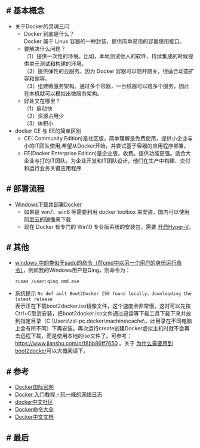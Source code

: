 ## \# 基本概念

-   关于Docker的灵魂三问
    -   Docker 到底是什么？  
        Docker 属于 Linux 容器的一种封装，提供简单易用的容器使用接口。  
    -   要解决什么问题？  
        （1）提供一次性的环境。比如，本地测试他人的软件、持续集成的时候提供单元测试和构建的环境。  
        （2）提供弹性的云服务。因为 Docker 容器可以随开随关，很适合动态扩容和缩容。  
        （3）组建微服务架构。通过多个容器，一台机器可以跑多个服务，因此在本机就可以模拟出微服务架构。  
    -   好处又在哪里？   
        （1）启动快  
        （2）资源占用少  
        （3）体积小  
-   docker CE 与 EE的简单区别
    -   CE( Community Edition)是社区版，简单理解是免费使用，提供小企业与小的IT团队使用,希望从Docker开始，并尝试基于容器的应用程序部署。
    -   EE(Docker Enterprise Edition)是企业版，收费。提供功能更强。适合大企业与打的IT团队。为企业开发和IT团队设计，他们在生产中构建、交付和运行业务关键应用程序


## \# 部署流程

-   [Windows下载并部署Docker](https://www.runoob.com/docker/windows-docker-install.html)  
    -   如果是 win7、win8 等需要利用 docker toolbox 来安装，国内可以使用[阿里云的镜像](http://mirrors.aliyun.com/docker-toolbox/windows/docker-toolbox/)来下载
    -   现在 Docker 有专门的 Win10 专业版系统的安装包，需要 [开启Hyper-V](https://www.runoob.com/docker/windows-docker-install.html)。




## \# 其他

-   [windows 中的类似于sudo的命令（在cmd中以另一个用户的身份运行命令）](https://www.cnblogs.com/vanwoos/p/9866352.html)，例如我的Windows用户是Qing，则命令为：  
    ```shell
    runas /user:qing cmd.exe
    ```
-   系统提示 `No def ault Boot2Docker IS0 found locally，downloading the latest release`  
    表示正在下载boot2docker.iso镜像文件，这个速度会非常慢，这时可以先按Ctrl+C取消安装，把boot2docker.iso文件通过迅雷等下载工具下载下来并放到指定目录（C:\Users\zsl-pc.docker\machine\cache\，此目录在不同电脑上会有所不同）下再安装。再次运行create创建Docker虚拟主机时就不会再去远程下载，而是使用本地的iso文件了。可参考：https://www.jianshu.com/p/f8bb86ff7650 。关于 [为什么需要用到boot2docker](https://www.cnblogs.com/52fhy/p/8413029.html)可以大概阅读下。  



## \# 参考

-   [Docker国际官网](https://www.docker.com/)
-   [Docker 入门教程 - 阮一峰的网络日志](http://www.ruanyifeng.com/blog/2018/02/docker-tutorial.html)  
-   [docker中文社区](https://www.docker.org.cn/index.html)
-   [Docker命令大全](https://blog.csphere.cn/archives/22)
-   [Docker中文文档](http://www.dockerinfo.net/document)


## \# 最后



